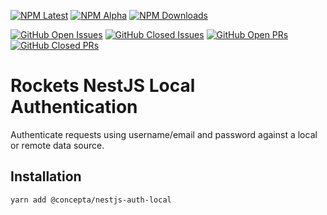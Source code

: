 [![NPM Latest](https://img.shields.io/npm/v/@concepta/nestjs-auth-local)](https://www.npmjs.com/package/@concepta/nestjs-auth-local)
[![NPM Alpha](https://img.shields.io/npm/v/@concepta/nestjs-auth-local/alpha)](https://www.npmjs.com/package/@concepta/nestjs-nestjscontrol)
[![NPM Downloads](https://img.shields.io/npm/dw/@conceptadev/nestjs-auth-local)](https://www.npmjs.com/package/@concepta/nestjs-auth-local)

[![GitHub Open Issues](https://img.shields.io/github/issues/conceptadev/rockets/nestjs-auth-local)](https://github.com/conceptadev/rockets/labels/nestjs-auth-local)
[![GitHub Closed Issues](https://img.shields.io/github/issues-closed/conceptadev/rockets/nestjs-auth-local)](https://github.com/conceptadev/rockets/labels/nestjs-auth-local)
[![GitHub Open PRs](https://img.shields.io/github/issues-pr/conceptadev/rockets/nestjs-auth-local)](https://github.com/conceptadev/rockets/labels/nestjs-auth-local)
[![GitHub Closed PRs](https://img.shields.io/github/issues-pr-closed/conceptadev/rockets/nestjs-auth-local)](https://github.com/conceptadev/rockets/labels/nestjs-auth-local)

# Rockets NestJS Local Authentication

Authenticate requests using username/email and password against a local or remote data source.

## Installation

`yarn add @concepta/nestjs-auth-local`
